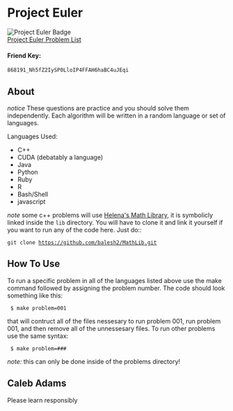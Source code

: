 # Project Euler

![Project Euler Badge](http://projecteuler.net/profile/piepieninja.png)
<br>
[Project Euler Problem List](https://projecteuler.net/archives)
<br>
#### Friend Key:
<code>868191_Nh5fZ2IySP0LloIP4FFAH6haBC4uJEqi</code>

## About 

*notice*
These questions are practice and you should solve them independently.
Each algorithm will be written in a random language or set of languages.

Languages Used:
* C++
* CUDA (debatably a language)
* Java
* Python
* Ruby
* R
* Bash/Shell
* javascript

*note* some c++ problems will use [Helena's Math Library](https://github.com/balesh2/MathLib), it is symbolicly linked inside the <code>lib</code> directory. You will have to clone it and link it yourself if you want to run any of the code here. Just do::

<code>git clone https://github.com/balesh2/MathLib.git</code>

## How To Use

To run a specific problem in all of the languages listed above use the make
command followed by assigning the problem number. The code should look
something like this:

<code> $ make problem=001 </code>

that will contruct all of the files nessesary to run problem 001, run problem
001, and then remove all of the unnessesary files. To run other problems
use the same syntax:

<code> $ make problem=### </code>

<i>note:</i> this can only be done inside of the problems directory!

## Caleb Adams

Please learn responsibly
